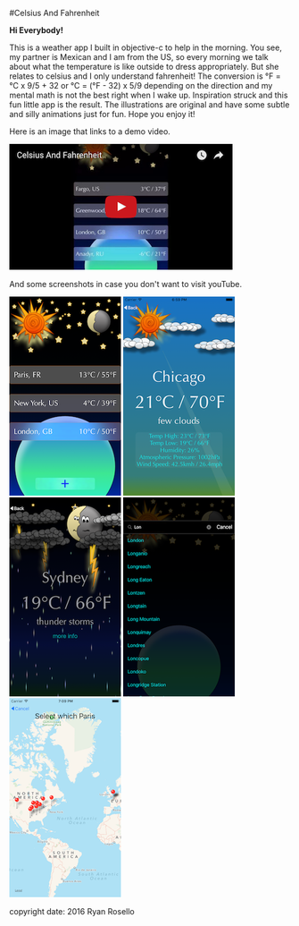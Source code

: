 
#Celsius And Fahrenheit

**Hi Everybody!**

This is a weather app I built in objective-c to help in the morning. You see, my partner is Mexican and I am from the US, so every morning we talk about what the temperature is like outside to dress appropriately. But she relates to celsius and I only understand fahrenheit! The conversion is °F = °C x 9/5 + 32   or  °C = (°F - 32) x 5/9  depending on the direction and my mental math is not the best right when I wake up. Inspiration struck and this fun little app is the result. The illustrations are original and have some subtle and silly animations just for fun.  Hope you enjoy it!

Here is an image that links to a demo video.

[![Celsius And Fahrenheit](https://github.com/roselloryan/roselloryan.github.io/blob/master/youTube%20screenshot.png)](https://www.youtube.com/watch?v=1eXrTiSk3pw)

And some screenshots in case you don't want to visit youTube.

![ScreenShot](https://github.com/roselloryan/roselloryan.github.io/blob/master/Screenshot6s1-200w.png)
![ScreenShot](https://github.com/roselloryan/roselloryan.github.io/blob/master/Screenshot6s2-200w.png)
![ScreenShot](https://github.com/roselloryan/roselloryan.github.io/blob/master/Screenshot6s3-200w.png)
![ScreenShot](https://github.com/roselloryan/roselloryan.github.io/blob/master/Screenshot6s4-200w.png)
![ScreenShot](https://github.com/roselloryan/roselloryan.github.io/blob/master/Screenshot6s5-200w.png)

copyright date: 2016 Ryan Rosello
